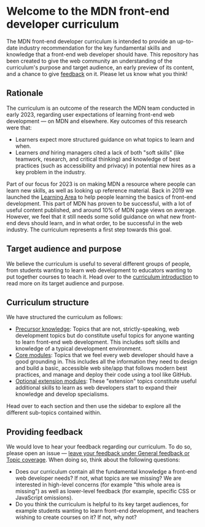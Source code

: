 # Welcome to the MDN front-end developer curriculum

The MDN front-end developer curriculum is intended to provide an up-to-date industry recommendation for the key fundamental skills and knowledge that a front-end web developer should have. This repository has been created to give the web community an understanding of the curriculum's purpose and target audience, an early preview of its content, and a chance to give [feedback](#providing-feedback) on it. Please let us know what you think!

## Rationale

The curriculum is an outcome of the research the MDN team conducted in early 2023, regarding user expectations of learning front-end web development — on MDN and elsewhere. Key outcomes of this research were that:

- Learners expect more structured guidance on what topics to learn and when.
- Learners _and_ hiring managers cited a lack of both "soft skills" (like teamwork, research, and critical thinking) and knowledge of best practices (such as accessibility and privacy) in potential new hires as a key problem in the industry.

Part of our focus for 2023 is on making MDN a resource where people can learn new skills, as well as looking up reference material. Back in 2019 we launched the [Learning Area](https://developer.mozilla.org/en-US/docs/Learn) to help people learning the basics of front-end development. This part of MDN has proven to be successful, with a lot of useful content published, and around 10% of MDN page views on average. However, we feel that it still needs some solid guidance on what new front-end devs should learn, and in what order, to be successful in the web industry. The curriculum represents a first step towards this goal.

## Target audience and purpose

We believe the curriculum is useful to several different groups of people, from students wanting to learn web development to educators wanting to put together courses to teach it. Head over to the [curriculum introduction](/curriculum) to read more on its target audience and purpose.

## Curriculum structure

We have structured the curriculum as follows:

- [Precursor knowledge](/curriculum/1-precursor): Topics that are not, strictly-speaking, web development topics but do constitute useful topics for anyone wanting to learn front-end web development. This includes soft skills and knowledge of a typical development environment.
- [Core modules](/curriculum/2-core): Topics that we feel every web developer should have a good grounding in. This includes all the information they need to design and build a basic, accessible web site/app that follows modern best practices, and manage and deploy their code using a tool like GitHub.
- [Optional extension modules](/curriculum/3-extensions): These "extension" topics constitute useful additional skills to learn as web developers start to expand their knowledge and develop specialisms.

Head over to each section and then use the sidebar to explore all the different sub-topics contained within. 

## Providing feedback

We would love to hear your feedback regarding our curriculum. To do so, please open an issue — [leave your feedback under General feedback or Topic coverage](https://github.com/mdn/curriculum/issues/new/choose). When doing so, think about the following questions:

- Does our curriculum contain all the fundamental knowledge a front-end web developer needs? If not, what topics are we missing? We are interested in high-level concerns (for example "this whole area is missing") as well as lower-level feedback (for example, specific CSS or JavaScript omissions).
- Do you think the curriculum is helpful to its key target audiences, for example students wanting to learn front-end development, and teachers wishing to create courses on it? If not, why not?
